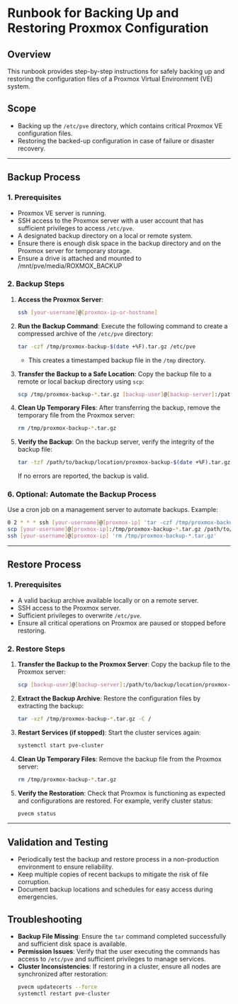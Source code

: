 # **Runbook for Backing Up and Restoring Proxmox Configuration**

## **Overview**
This runbook provides step-by-step instructions for safely backing up and restoring the configuration files of a Proxmox Virtual Environment (VE) system.

## **Scope**
- Backing up the `/etc/pve` directory, which contains critical Proxmox VE configuration files.
- Restoring the backed-up configuration in case of failure or disaster recovery.

---

## **Backup Process**

### **1. Prerequisites**
- Proxmox VE server is running.
- SSH access to the Proxmox server with a user account that has sufficient privileges to access `/etc/pve`.
- A designated backup directory on a local or remote system.
- Ensure there is enough disk space in the backup directory and on the Proxmox server for temporary storage.
-  Ensure a drive is attached and mounted to /mnt/pve/media/ROXMOX_BACKUP

### **2. Backup Steps**
1. **Access the Proxmox Server**:
   ```bash
   ssh [your-username]@[proxmox-ip-or-hostname]
   ```

2. **Run the Backup Command**:
   Execute the following command to create a compressed archive of the `/etc/pve` directory:
   ```bash
   tar -czf /tmp/proxmox-backup-$(date +%F).tar.gz /etc/pve
   ```
   - This creates a timestamped backup file in the `/tmp` directory.

3. **Transfer the Backup to a Safe Location**:
   Copy the backup file to a remote or local backup directory using `scp`:
   ```bash
   scp /tmp/proxmox-backup-*.tar.gz [backup-user]@[backup-server]:/path/to/backup/location
   ```

4. **Clean Up Temporary Files**:
   After transferring the backup, remove the temporary file from the Proxmox server:
   ```bash
   rm /tmp/proxmox-backup-*.tar.gz
   ```

5. **Verify the Backup**:
   On the backup server, verify the integrity of the backup file:
   ```bash
   tar -tzf /path/to/backup/location/proxmox-backup-$(date +%F).tar.gz > /dev/null
   ```
   If no errors are reported, the backup is valid.

### **6. Optional: Automate the Backup Process**
Use a cron job on a management server to automate backups. Example:
```bash
0 2 * * * ssh [your-username]@[proxmox-ip] 'tar -czf /tmp/proxmox-backup-$(date +%F).tar.gz /etc/pve' && \
scp [your-username]@[proxmox-ip]:/tmp/proxmox-backup-*.tar.gz /path/to/backup/location && \
ssh [your-username]@[proxmox-ip] 'rm /tmp/proxmox-backup-*.tar.gz'
```

---

## **Restore Process**

### **1. Prerequisites**
- A valid backup archive available locally or on a remote server.
- SSH access to the Proxmox server.
- Sufficient privileges to overwrite `/etc/pve`.
- Ensure all critical operations on Proxmox are paused or stopped before restoring.

### **2. Restore Steps**
1. **Transfer the Backup to the Proxmox Server**:
   Copy the backup file to the Proxmox server:
   ```bash
   scp [backup-user]@[backup-server]:/path/to/backup/location/proxmox-backup-*.tar.gz /tmp/
   ```



2. **Extract the Backup Archive**:
   Restore the configuration files by extracting the backup:
   ```bash
   tar -xzf /tmp/proxmox-backup-*.tar.gz -C /
   ```

3. **Restart Services (if stopped)**:
   Start the cluster services again:
   ```bash
   systemctl start pve-cluster
   ```

4. **Clean Up Temporary Files**:
   Remove the backup file from the Proxmox server:
   ```bash
   rm /tmp/proxmox-backup-*.tar.gz
   ```

5. **Verify the Restoration**:
   Check that Proxmox is functioning as expected and configurations are restored.
   For example, verify cluster status:
   ```bash
   pvecm status
   ```

---

## **Validation and Testing**
- Periodically test the backup and restore process in a non-production environment to ensure reliability.
- Keep multiple copies of recent backups to mitigate the risk of file corruption.
- Document backup locations and schedules for easy access during emergencies.



## **Troubleshooting**
- **Backup File Missing**: Ensure the `tar` command completed successfully and sufficient disk space is available.
- **Permission Issues**: Verify that the user executing the commands has access to `/etc/pve` and sufficient privileges to manage services.
- **Cluster Inconsistencies**: If restoring in a cluster, ensure all nodes are synchronized after restoration:
  ```bash
  pvecm updatecerts --force
  systemctl restart pve-cluster
  ```





